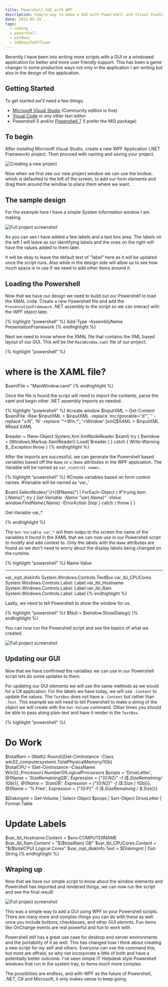 ```yaml
---
title: Powershell GUI with WPF
description: Sample way to make a GUI with Powershell and Visual Studio for Windows WPF applications
date: 2023-05-29
tags: 
  - coding
  - powershell
  - windows
  - 100DaysToOffload
---
```


Recently I have been into writing more scripts with a GUI or a windowed application for better and more user friendly support. This has been a game changer in some productive ways not only in the application I am writing but also in the design of the application.

## Getting Started

To get started we'll need a few things:

- [Microsoft Visual Studio](https://visualstudio.microsoft.com/vs/) (Community edition is fine)
- [Visual Code](https://code.visualstudio.com/) or any other text editor
- Powershell 5 and/or [Powershell 7](https://learn.microsoft.com/en-us/powershell/scripting/install/installing-powershell-on-windows?view=powershell-7.3) (I prefer the MSI package)

## To begin

After installng Microsoft Visual Studio, create a new WPF Application (.NET Framework) project. Then proceed with naming and saving your project. 

![Creating a new project](/assets/images/blog/psgui/NewProject.PNG)

Now when we first see our new project window we can use the toolbar, which is defaulted to the left of the screen, to add our form elements and drag them around the window to place them where we want. 

## The sample design

For the example here I have a simple System Information window I am making. 

![Full project screenshot](/assets/images/blog/psgui/FullDesign.PNG)

As you can see I have added a few labels and a text box area. The labels on the left I will leave as our identifying labels and the ones on the right will have the values added to them later. 

It will be okay to leave the default text of "label" here as it will be updated once the script runs. Also while in the design side will allow us to see how much space is in use if we need to add other items around it. 

## Loading the Powershell

Now that we have our design we need to build out our Powershell to load the XMAL code. Create a new Powershell file and add the `PresentationFramework` .NET assembly to the script so we can interact with the WPF object later.

{% highlight "powershell" %}
Add-Type -AssemblyName PresentationFramework
{% endhighlight %}

Next we need to know where the XMAL file that contains the XML based layout of our GUI. This will be the `MainWindow.xaml` file of our project. 

{% highlight "powershell" %}
# where is the XAML file?
$xamlFile = "MainWindow.xaml"
{% endhighlight %}

Once the file is found the script will need to import the contents, parse the xaml and begin other .NET assembly imports as needed. 

{% highlight "powershell" %}
#create window
$inputXML = Get-Content $xamlFile -Raw
$inputXML = $inputXML -replace 'mc:Ignorable="d"', '' -replace "x:N", 'N' -replace '^<Win.*', '<Window'
[xml]$XAML = $inputXML
#Read XAML

$reader = (New-Object System.Xml.XmlNodeReader $xaml)
try {
    $window = [Windows.Markup.XamlReader]::Load( $reader )
}
catch {
    Write-Warning $_.Exception
    throw
}
{% endhighlight %}

After the imports are successful, we can generate the Powershell based variables based off the `Name` or `x:Name` attributes in the WPF applciation. The Variable will be named as `var_<control name>`.

{% highlight "powershell" %}
#Create variables based on form control names.
#Variable will be named as 'var_<control name>'

$xaml.SelectNodes("//*[@Name]") | ForEach-Object {
    #"trying item $($_.Name)";
    try {
        Set-Variable -Name "var_$($_.Name)" -Value $window.FindName($_.Name) -ErrorAction Stop
    } catch {
        throw
   }
}

Get-Variable var_*

{% endhighlight %}

The `Get-Variable var_*` will then outpu to the screen the name of the variables it found in the XAML that we can now use in our Powershell script to modify and add context to. Only the labels with the `Name` attributes are found so we don't need to worry about the display labels being changed on the runtime.

{% highlight "powershell" %}
Name                           Value
----                           -----
var_inpt_diskInfo              System.Windows.Controls.TextBox
var_lbl_CPUCores               System.Windows.Controls.Label: Label
var_lbl_Hostname               System.Windows.Controls.Label: Label
var_lbl_Ram                    System.Windows.Controls.Label: Label
{% endhighlight %}

Lastly, we need to tell Powershell to show the window for us. 

{% highlight "powershell" %}
$Null = $window.ShowDialog()
{% endhighlight %}

You can now run the Powershell script and see the basics of what we created. 

![Full project screenshot](/assets/images/blog/psgui/FirstRun.PNG)

## Updating our GUI

Now that we have confirmed the variables we can use in our Powershell script lets do some updates to them. 

For updating our GUI elements we will use the same methods as we would for a C# application. For the labels we have today, we will use `.Content` to update the values. The `TextBox` does not have a `.Content` but rather than `.Text`. This example we will need to tell Powershell to make a string of the object we will create with the `Get-Volume` command. Other times you should be able to pass along plain text and have it render in the `TextBox`.

{% highlight "powershell" %}
# Do Work
$totalRam = [Math]::Round((Get-CimInstance -Class win32_computersystem).TotalPhysicalMemory/1Gb)   
$totalCPU = (Get-CimInstance –ClassName Win32_Processor).NumberOfLogicalProcessors
$props = 'DriveLetter',
         @{Name = 'SizeRemainingGB'; Expression = {"{0:N2}" -f ($_.SizeRemaining/ 1Gb)}},
         @{Name = 'SizeGB'; Expression = {"{0:N2}" -f ($_.Size / 1Gb)}},
         @{Name = '% Free'; Expression = {"{0:P}" -f ($_.SizeRemaining / $_.Size)}}

$Diskmgmt = Get-Volume | Select-Object $props | Sort-Object DriveLetter | Format-Table

# Update Labels
$var_lbl_Hostname.Content = $env:COMPUTERNAME
$var_lbl_Ram.Content = "$($totalRam) GB"
$var_lbl_CPUCores.Content = "$($totalCPU) Logical Cores"
$var_inpt_diskInfo.Text = $Diskmgmt | Out-String 
{% endhighlight %}

## Wraping up

Now that we have our simple script to know about the window elements and Powershell has imported and rendered things, we can now run the script and see the final result! 

![Full project screenshot](/assets/images/blog/psgui/FinalRun.PNG)

This was a simple way to add a GUI using WPF to your Powershell scripts. There are many more and complex things you can do with these as well once you include buttons, checkboxes, and other GUI elemnts. Fun items like OnChange events are real powerful and fun to work with. 

Powershell still has a great use case for desktop and server environments and the portability of it as well. This has changed how I think about creating a new script for my self and others. Everyone can use the command line, but most are affraid, so why not incorporate a little of both and have a potentially better outcome. I've seen simple IT Helpdesk style Powershell windows that run in the system tray, to items much more complex. 

The possiblities are endless, and with WPF as the future of Powershell, .NET, C# and Microsoft, it only makes sense to keep going.